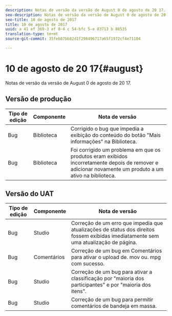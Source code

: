 ```yaml
---
description: Notas de versão da versão de August 0 de agosto de 20 17.
seo-description: Notas de versão da versão de August 0 de agosto de 20 17.
seo-title: 10 de agosto de 2017
title: 10 de agosto de 2017
uuid: a 41 ef 369-3 ef 0-4 c 54-bfc 5-e 03713 b 08535
translation-type: tm+mt
source-git-commit: 35feb87bb82d1f298496717a65f1972cf4e71104

---
```



# 10 de agosto de 20 17{#august}

Notas de versão da versão de August 0 de agosto de 20 17.

## Versão de produção

| **Tipo de edição** | **Componente** | **Nota de versão** |
|---|---|---|
| Bug | Biblioteca | Corrigido o bug que impedia a exibição do conteúdo do botão &quot;Mais informações&quot; na Biblioteca. |
| Bug | Biblioteca | Foi corrigido um problema em que os produtos eram exibidos incorretamente depois de remover e adicionar novamente um produto a um ativo na biblioteca. |

## Versão do UAT

| **Tipo de edição** | **Componente** | **Nota de versão** |
|---|---|---|
| Bug | Studio | Correção de um erro que impedia que atualizações de status dos direitos fossem exibidas imediatamente sem uma atualização de página. |
| Bug | Comentários | Correção de um bug em Comentários para ativar o upload de. mov ou. mpg com sucesso. |
| Bug | Studio | Correção de um bug para ativar a classificação por &quot;maioria dos participantes&quot; e por &quot;maioria dos itens&quot;. |
| Bug | Studio | Correção de um bug para permitir comentários de bandeja em massa. |

